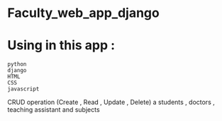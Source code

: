 # Faculty_web_app_django

# Using in this app : 
    python
    django
    HTML
    CSS
    javascript 

CRUD operation (Create , Read , Update , Delete) a students , doctors , teaching assistant and subjects

